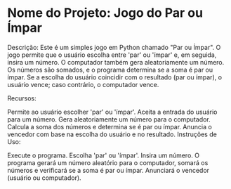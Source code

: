 # Nome do Projeto: Jogo do Par ou Ímpar

Descrição:
Este é um simples jogo em Python chamado "Par ou Ímpar". O jogo permite que o usuário escolha entre 'par' ou 'ímpar' e, em seguida, insira um número. O computador também gera aleatoriamente um número. Os números são somados, e o programa determina se a soma é par ou ímpar. Se a escolha do usuário coincidir com o resultado (par ou ímpar), o usuário vence; caso contrário, o computador vence.

Recursos:

Permite ao usuário escolher 'par' ou 'ímpar'.
Aceita a entrada do usuário para um número.
Gera aleatoriamente um número para o computador.
Calcula a soma dos números e determina se é par ou ímpar.
Anuncia o vencedor com base na escolha do usuário e no resultado.
Instruções de Uso:

Execute o programa.
Escolha 'par' ou 'ímpar'.
Insira um número.
O programa gerará um número aleatório para o computador, somará os números e verificará se a soma é par ou ímpar.
Anunciará o vencedor (usuário ou computador).
